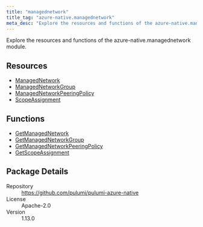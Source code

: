 ```yaml
---
title: "managednetwork"
title_tag: "azure-native.managednetwork"
meta_desc: "Explore the resources and functions of the azure-native.managednetwork module."
---
```


<!-- WARNING: this file was generated by Pulumi Docs Generator. -->
<!-- Do not edit by hand unless you're certain you know what you are doing! -->

Explore the resources and functions of the azure-native.managednetwork module.

<h2 id="resources">Resources</h2>
<ul class="api">
    <li><a href="managednetwork" title="ManagedNetwork"><span class="symbol resource"></span>ManagedNetwork</a></li>
    <li><a href="managednetworkgroup" title="ManagedNetworkGroup"><span class="symbol resource"></span>ManagedNetworkGroup</a></li>
    <li><a href="managednetworkpeeringpolicy" title="ManagedNetworkPeeringPolicy"><span class="symbol resource"></span>ManagedNetworkPeeringPolicy</a></li>
    <li><a href="scopeassignment" title="ScopeAssignment"><span class="symbol resource"></span>ScopeAssignment</a></li>
</ul>

<h2 id="functions">Functions</h2>
<ul class="api">
    <li><a href="getmanagednetwork" title="GetManagedNetwork"><span class="symbol function"></span>GetManagedNetwork</a></li>
    <li><a href="getmanagednetworkgroup" title="GetManagedNetworkGroup"><span class="symbol function"></span>GetManagedNetworkGroup</a></li>
    <li><a href="getmanagednetworkpeeringpolicy" title="GetManagedNetworkPeeringPolicy"><span class="symbol function"></span>GetManagedNetworkPeeringPolicy</a></li>
    <li><a href="getscopeassignment" title="GetScopeAssignment"><span class="symbol function"></span>GetScopeAssignment</a></li>
</ul>

<h2 id="package-details">Package Details</h2>
<dl class="package-details">
	<dt>Repository</dt>
	<dd><a href="https://github.com/pulumi/pulumi-azure-native">https://github.com/pulumi/pulumi-azure-native</a></dd>
	<dt>License</dt>
	<dd>Apache-2.0</dd>
	<dt>Version</dt>
	<dd>1.13.0</dd>
</dl>

